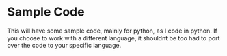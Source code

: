 # Sample Code

This will have some sample code, mainly for python, as I code in python. If you choose to work with a different language, it shouldnt be too had to port over the code to your specific language.

